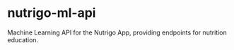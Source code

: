 # nutrigo-ml-api
Machine Learning API for the Nutrigo App, providing endpoints for nutrition education.

